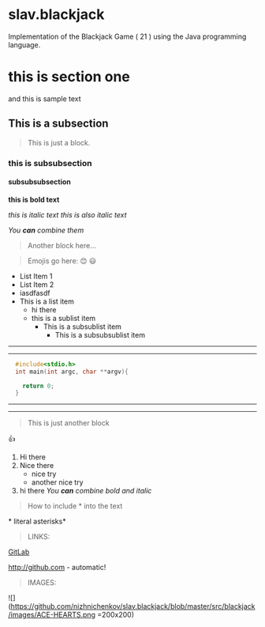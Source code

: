 # slav.blackjack
Implementation of the Blackjack Game ( 21 ) using the Java programming language.

# this is section one 
and this is sample text


## This is a subsection 


> This is just a block.


### this is subsubsection 
#### subsubsubsection

**this is bold text**


*this is italic text*
_this is also italic text_

*You **can** combine them*

> Another block here... 

> Emojis go here: 
:blush:
:smiley:
* List Item 1
* List Item 2
* iasdfasdf
* This is a list item
    - hi there
    - this is a sublist item
      - This is a subsublist item
        - This is a subsubsublist item 

___
---

```C
  #include<stdio.h>
  int main(int argc, char **argv){

    return 0;
  }
```
---
---
> This is just another block 

👍

1. Hi there
2. Nice there
    * nice try
   * another nice try
  3. hi there 
*You **can** combine bold and italic*


> How to include \* into the text

\* literal asterisks\*


> LINKS: 

[GitLab](https://www.github.com)

http://github.com - automatic!

> IMAGES: 


![](https://github.com/nizhnichenkov/slav.blackjack/blob/master/src/blackjack/images/ACE-HEARTS.png =200x200)
